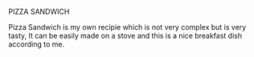 PIZZA SANDWICH

Pizza Sandwich is my own recipie which is not very complex but is very tasty, It can be easily made on a stove and this is a nice breakfast dish according to me. 